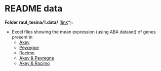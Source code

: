 # README data

**Folder raul_tesina/1.data/** ([link](https://github.com/jjaa-mp/raul_tesina/tree/master/1.data/ABAData_AkeyPeyRac)*):

  + Excel files showing the mean expression (using ABA dataset) of genes present in:
    + [Akey](https://github.com/jjaa-mp/raul_tesina/blob/master/1.data/ABAData_AkeyPeyRac/ABA_GenesAkey.xlsx)
    + [Peyregne](https://github.com/jjaa-mp/raul_tesina/blob/master/1.data/ABAData_AkeyPeyRac/ABA_GenesPey.xlsx)
    + [Racimo](https://github.com/jjaa-mp/raul_tesina/blob/master/1.data/ABAData_AkeyPeyRac/ABA_GenesRac.xlsx)
    + [Akey & Peyregne](https://github.com/jjaa-mp/raul_tesina/blob/master/1.data/ABAData_AkeyPeyRac/ABA_GenesAkeyPey.xlsx)
    + [Akey & Racimo](https://github.com/jjaa-mp/raul_tesina/blob/master/1.data/ABAData_AkeyPeyRac/ABA_GenesAkeyRac.xlsx)
